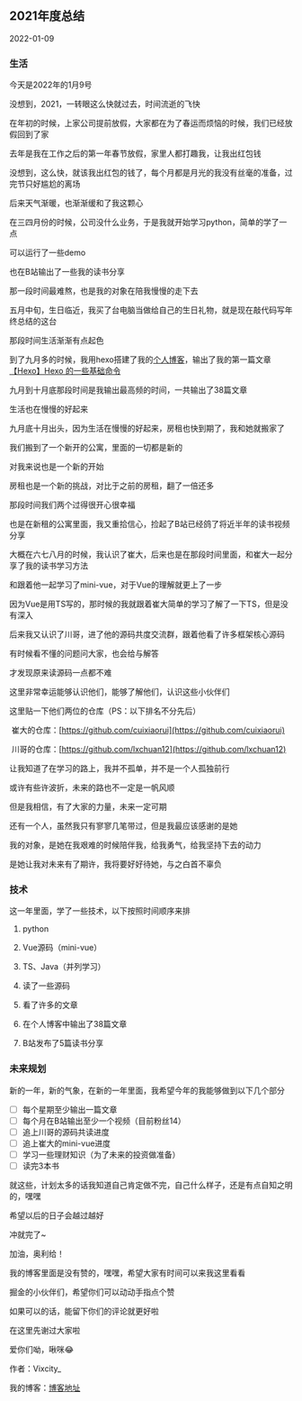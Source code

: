 ## 2021年度总结

2022-01-09

### 生活

今天是2022年的1月9号

没想到，2021，一转眼这么快就过去，时间流逝的飞快

在年初的时候，上家公司提前放假，大家都在为了春运而烦恼的时候，我们已经放假回到了家

去年是我在工作之后的第一年春节放假，家里人都打趣我，让我出红包钱

没想到，这么快，就该我出红包的钱了，每个月都是月光的我没有丝毫的准备，过完节只好尴尬的离场

后来天气渐暖，也渐渐缓和了我这颗心

在三四月份的时候，公司没什么业务，于是我就开始学习python，简单的学了一点

可以运行了一些demo

也在B站输出了一些我的读书分享

那一段时间最难熬，也是我的对象在陪我慢慢的走下去

五月中旬，生日临近，我买了台电脑当做给自己的生日礼物，就是现在敲代码写年终总结的这台

那段时间生活渐渐有点起色

到了九月多的时候，我用hexo搭建了我的[个人博客](http://vixcity.gitee.io/my-gitee-blog/)，输出了我的第一篇文章[【Hexo】Hexo 的一些基础命令](http://vixcity.gitee.io/my-gitee-blog/2021/09/08/%E3%80%90Hexo%E3%80%91Hexo%20%E7%9A%84%E4%B8%80%E4%BA%9B%E5%9F%BA%E7%A1%80%E5%91%BD%E4%BB%A4/)

九月到十月底那段时间是我输出最高频的时间，一共输出了38篇文章

生活也在慢慢的好起来

九月底十月出头，因为生活在慢慢的好起来，房租也快到期了，我和她就搬家了

我们搬到了一个新开的公寓，里面的一切都是新的

对我来说也是一个新的开始

房租也是一个新的挑战，对比于之前的房租，翻了一倍还多

那段时间我们两个过得很开心很幸福

也是在新租的公寓里面，我又重拾信心，捡起了B站已经鸽了将近半年的读书视频分享

大概在六七八月的时候，我认识了崔大，后来也是在那段时间里面，和崔大一起分享了我的读书学习方法

和跟着他一起学习了mini-vue，对于Vue的理解就更上了一步

因为Vue是用TS写的，那时候的我就跟着崔大简单的学习了解了一下TS，但是没有深入

后来我又认识了川哥，进了他的源码共度交流群，跟着他看了许多框架核心源码

有时候看不懂的问题问大家，也会给与解答

才发现原来读源码一点都不难

这里非常幸运能够认识他们，能够了解他们，认识这些小伙伴们

这里贴一下他们两位的仓库（PS：以下排名不分先后）

​	崔大的仓库：[https://github.com/cuixiaorui](https://github.com/cuixiaorui)

​	川哥的仓库：[https://github.com/lxchuan12](https://github.com/lxchuan12)

让我知道了在学习的路上，我并不孤单，并不是一个人孤独前行

或许有些许波折，未来的路也不一定是一帆风顺

但是我相信，有了大家的力量，未来一定可期

还有一个人，虽然我只有寥寥几笔带过，但是我最应该感谢的是她

我的对象，是她在我艰难的时候陪伴我，给我勇气，给我坚持下去的动力

是她让我对未来有了期许，我将要好好待她，与之白首不辜负

### 技术

这一年里面，学了一些技术，以下按照时间顺序来排

1. python
2. Vue源码（mini-vue）
3. TS、Java（并列学习）
4. 读了一些源码
5. 看了许多的文章
6. 在个人博客中输出了38篇文章

7. B站发布了5篇读书分享

### 未来规划

新的一年，新的气象，在新的一年里面，我希望今年的我能够做到以下几个部分

- [ ] 每个星期至少输出一篇文章
- [ ] 每个月在B站输出至少一个视频（目前粉丝14）
- [ ] 追上川哥的源码共读进度
- [ ] 追上崔大的mini-vue进度
- [ ] 学习一些理财知识（为了未来的投资做准备）
- [ ] 读完3本书

就这些，计划太多的话我知道自己肯定做不完，自己什么样子，还是有点自知之明的，嘿嘿

希望以后的日子会越过越好

冲就完了~

加油，奥利给！



我的博客里面是没有赞的，嘿嘿，希望大家有时间可以来我这里看看

掘金的小伙伴们，希望你们可以动动手指点个赞

如果可以的话，能留下你们的评论就更好啦

在这里先谢过大家啦

爱你们呦，啾咪😂



作者：Vixcity_

我的博客：[博客地址](http://vixcity.gitee.io/my-gitee-blog/)
